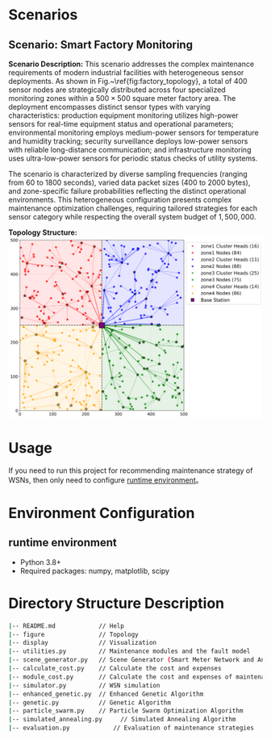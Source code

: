 # Scenarios

## Scenario: Smart Factory Monitoring

**Scenario Description:**
This scenario addresses the complex maintenance requirements of modern industrial facilities with heterogeneous sensor deployments. As shown in Fig.~\ref{fig:factory_topology}, a total of $400$ sensor nodes are strategically distributed across four specialized monitoring zones within a $500 \times 500$ square meter factory area. The deployment encompasses distinct sensor types with varying characteristics: production equipment monitoring utilizes high-power sensors for real-time equipment status and operational parameters; environmental monitoring employs medium-power sensors for temperature and humidity tracking; security surveillance deploys low-power sensors with reliable long-distance communication; and infrastructure monitoring uses ultra-low-power sensors for periodic status checks of utility systems.

The scenario is characterized by diverse sampling frequencies (ranging from 60 to 1800 seconds), varied data packet sizes (400 to 2000 bytes), and zone-specific failure probabilities reflecting the distinct operational environments. This heterogeneous configuration presents complex maintenance optimization challenges, requiring tailored strategies for each sensor category while respecting the overall system budget of $1,500,000$.

**Topology Structure:**  
![Smart Meter Topology](./figure/topoly.png)


# Usage
If you need to run this project for recommending maintenance strategy of WSNs, then only need to configure [runtime environment](#runtime-environment)。


# Environment Configuration
## runtime environment
- Python 3.8+
- Required packages: numpy, matplotlib, scipy

# Directory Structure Description
```sh
|-- README.md            // Help
|-- figure               // Topology
|-- display              // Visualization
|-- utilities.py         // Maintenance modules and the fault model 
|-- scene_generator.py   // Scene Generator (Smart Meter Network and Animal House Monitoring)
|-- calculate_cost.py    // Calculate the cost and expenses
|-- module_cost.py       // Calculate the cost and expenses of maintenance module
|-- simulator.py         // WSN simulation
|-- enhanced_genetic.py  // Enhanced Genetic Algorithm
|-- genetic.py           // Genetic Algorithm
|-- particle_swarm.py    // Particle Swarm Optimization Algorithm
|-- simulated_annealing.py     // Simulated Annealing Algorithm
|-- evaluation.py            // Evaluation of maintenance strategies
```





